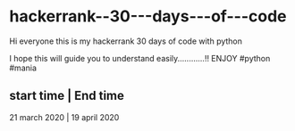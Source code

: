 # hackerrank--30---days---of---code
Hi everyone this is my hackerrank 30 days of code with python 

I hope this will guide you to understand easily............!! ENJOY #python #mania 


start time    |    End time
-----------------------------
21 march 2020 | 19 april 2020
